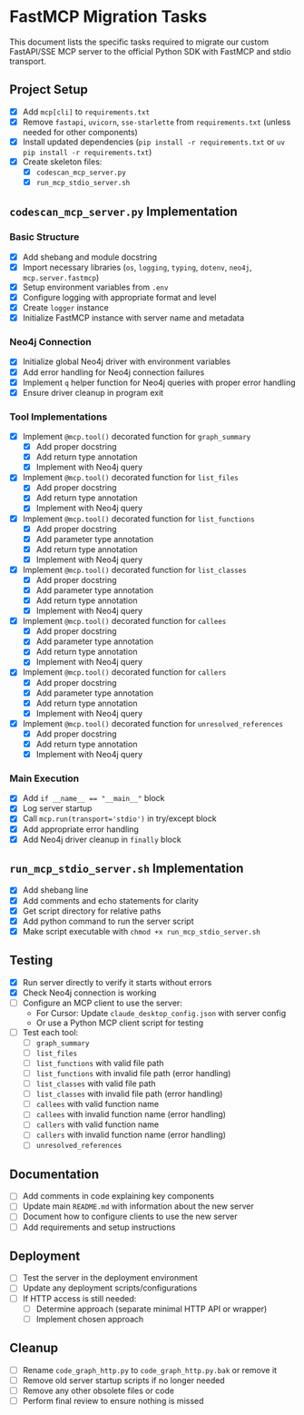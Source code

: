 # FastMCP Migration Tasks

This document lists the specific tasks required to migrate our custom FastAPI/SSE MCP server to the official Python SDK with FastMCP and stdio transport.

## Project Setup

- [x] Add `mcp[cli]` to `requirements.txt`
- [x] Remove `fastapi`, `uvicorn`, `sse-starlette` from `requirements.txt` (unless needed for other components)
- [x] Install updated dependencies (`pip install -r requirements.txt` or `uv pip install -r requirements.txt`)
- [x] Create skeleton files:
  - [x] `codescan_mcp_server.py`
  - [x] `run_mcp_stdio_server.sh`

## `codescan_mcp_server.py` Implementation

### Basic Structure

- [x] Add shebang and module docstring
- [x] Import necessary libraries (`os`, `logging`, `typing`, `dotenv`, `neo4j`, `mcp.server.fastmcp`)
- [x] Setup environment variables from `.env`
- [x] Configure logging with appropriate format and level
- [x] Create `logger` instance
- [x] Initialize FastMCP instance with server name and metadata

### Neo4j Connection

- [x] Initialize global Neo4j driver with environment variables
- [x] Add error handling for Neo4j connection failures
- [x] Implement `q` helper function for Neo4j queries with proper error handling
- [x] Ensure driver cleanup in program exit

### Tool Implementations

- [x] Implement `@mcp.tool()` decorated function for `graph_summary`
  - [x] Add proper docstring
  - [x] Add return type annotation
  - [x] Implement with Neo4j query
- [x] Implement `@mcp.tool()` decorated function for `list_files`
  - [x] Add proper docstring
  - [x] Add return type annotation
  - [x] Implement with Neo4j query
- [x] Implement `@mcp.tool()` decorated function for `list_functions`
  - [x] Add proper docstring
  - [x] Add parameter type annotation
  - [x] Add return type annotation
  - [x] Implement with Neo4j query
- [x] Implement `@mcp.tool()` decorated function for `list_classes`
  - [x] Add proper docstring
  - [x] Add parameter type annotation
  - [x] Add return type annotation
  - [x] Implement with Neo4j query
- [x] Implement `@mcp.tool()` decorated function for `callees`
  - [x] Add proper docstring
  - [x] Add parameter type annotation
  - [x] Add return type annotation
  - [x] Implement with Neo4j query
- [x] Implement `@mcp.tool()` decorated function for `callers`
  - [x] Add proper docstring
  - [x] Add parameter type annotation
  - [x] Add return type annotation
  - [x] Implement with Neo4j query
- [x] Implement `@mcp.tool()` decorated function for `unresolved_references`
  - [x] Add proper docstring
  - [x] Add return type annotation
  - [x] Implement with Neo4j query

### Main Execution

- [x] Add `if __name__ == "__main__"` block
- [x] Log server startup
- [x] Call `mcp.run(transport='stdio')` in try/except block
- [x] Add appropriate error handling
- [x] Add Neo4j driver cleanup in `finally` block

## `run_mcp_stdio_server.sh` Implementation

- [x] Add shebang line
- [x] Add comments and echo statements for clarity
- [x] Get script directory for relative paths
- [x] Add python command to run the server script
- [x] Make script executable with `chmod +x run_mcp_stdio_server.sh`

## Testing

- [x] Run server directly to verify it starts without errors
- [x] Check Neo4j connection is working
- [ ] Configure an MCP client to use the server:
  - For Cursor: Update `claude_desktop_config.json` with server config
  - Or use a Python MCP client script for testing
- [ ] Test each tool:
  - [ ] `graph_summary`
  - [ ] `list_files`
  - [ ] `list_functions` with valid file path
  - [ ] `list_functions` with invalid file path (error handling)
  - [ ] `list_classes` with valid file path
  - [ ] `list_classes` with invalid file path (error handling)
  - [ ] `callees` with valid function name
  - [ ] `callees` with invalid function name (error handling)
  - [ ] `callers` with valid function name
  - [ ] `callers` with invalid function name (error handling)
  - [ ] `unresolved_references`

## Documentation

- [ ] Add comments in code explaining key components
- [ ] Update main `README.md` with information about the new server
- [ ] Document how to configure clients to use the new server
- [ ] Add requirements and setup instructions

## Deployment

- [ ] Test the server in the deployment environment
- [ ] Update any deployment scripts/configurations
- [ ] If HTTP access is still needed:
  - [ ] Determine approach (separate minimal HTTP API or wrapper)
  - [ ] Implement chosen approach

## Cleanup

- [ ] Rename `code_graph_http.py` to `code_graph_http.py.bak` or remove it
- [ ] Remove old server startup scripts if no longer needed
- [ ] Remove any other obsolete files or code
- [ ] Perform final review to ensure nothing is missed
